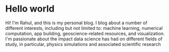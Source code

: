 # Hello world

Hi! I'm Rahul, and this is my personal blog. I blog about a number of different interests, including but not limited to: machine learning, numerical computation, app building, geoscience-related resources, and visualization. I'm passionate about the impact data science has had on different fields of study, in particular, physics simulations and associated scientific research

